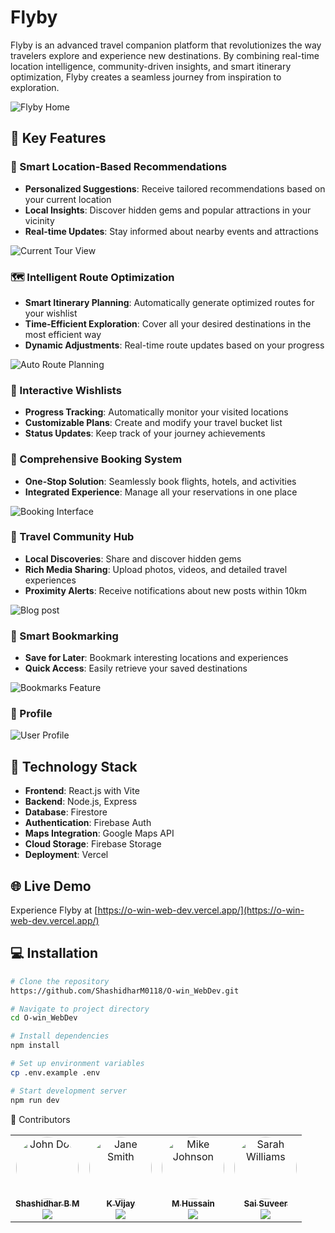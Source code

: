 # Flyby 

Flyby is an advanced travel companion platform that revolutionizes the way travelers explore and experience new destinations. By combining real-time location intelligence, community-driven insights, and smart itinerary optimization, Flyby creates a seamless journey from inspiration to exploration.

![Flyby Home](src/assets/screenshot/home.png)

## 🌟 Key Features

### 📍 Smart Location-Based Recommendations
- **Personalized Suggestions**: Receive tailored recommendations based on your current location
- **Local Insights**: Discover hidden gems and popular attractions in your vicinity
- **Real-time Updates**: Stay informed about nearby events and attractions

![Current Tour View](src/assets/screenshot/currTour.png)

### 🗺️ Intelligent Route Optimization
- **Smart Itinerary Planning**: Automatically generate optimized routes for your wishlist
- **Time-Efficient Exploration**: Cover all your desired destinations in the most efficient way
- **Dynamic Adjustments**: Real-time route updates based on your progress

![Auto Route Planning](src/assets/screenshot/autoRoute.png)

### 📝 Interactive Wishlists
- **Progress Tracking**: Automatically monitor your visited locations
- **Customizable Plans**: Create and modify your travel bucket list
- **Status Updates**: Keep track of your journey achievements

### 🏨 Comprehensive Booking System
- **One-Stop Solution**: Seamlessly book flights, hotels, and activities
- **Integrated Experience**: Manage all your reservations in one place

![Booking Interface](src/assets/screenshot/booking.png)

### 👥 Travel Community Hub
- **Local Discoveries**: Share and discover hidden gems
- **Rich Media Sharing**: Upload photos, videos, and detailed travel experiences
- **Proximity Alerts**: Receive notifications about new posts within 10km

![Blog post](src/assets/screenshot/dieshes.png)

### 🔖 Smart Bookmarking
- **Save for Later**: Bookmark interesting locations and experiences
- **Quick Access**: Easily retrieve your saved destinations

![Bookmarks Feature](src/assets/screenshot/bookmarks.png)

### 👤 Profile
 
![User Profile](src/assets/screenshot/profile.jpg)

 

## 🚀 Technology Stack

- **Frontend**: React.js with Vite
- **Backend**: Node.js, Express
- **Database**: Firestore
- **Authentication**: Firebase Auth
- **Maps Integration**: Google Maps API
- **Cloud Storage**: Firebase Storage
- **Deployment**: Vercel

## 🌐 Live Demo
Experience Flyby at [https://o-win-web-dev.vercel.app/](https://o-win-web-dev.vercel.app/)

## 💻 Installation

```bash
# Clone the repository
https://github.com/ShashidharM0118/O-win_WebDev.git

# Navigate to project directory
cd O-win_WebDev

# Install dependencies
npm install

# Set up environment variables
cp .env.example .env

# Start development server
npm run dev
```




👥 Contributors
<table>
  <tr>
    <td align="center">
      <a href="https://github.com/ShashidharM0118">
        <img src="https://avatars.githubusercontent.com/u/112196062?v=4" width="100px;" alt="John Doe" style="border-radius:50%;"/><br />
        <sub><b>Shashidhar B M</b></sub>
      </a><br />
      <a href="https://www.linkedin.com/in/shashidhar-m-72183a250/" title="LinkedIn">
        <img src="https://img.shields.io/badge/LinkedIn-0077B5?style=flat&logo=linkedin&logoColor=white" />
      </a>
      <br />
      <sub></sub>
    </td>
    <td align="center">
      <a href="https://github.com/k-vijay-05">
        <img src="https://avatars.githubusercontent.com/u/146370607?v=4" width="100px;" alt="Jane Smith" style="border-radius:50%;"/><br />
        <sub><b>K Vijay</b></sub>
      </a><br />
      <a href="https://www.linkedin.com/in/k-vijay-39baa5257/" title="LinkedIn">
        <img src="https://img.shields.io/badge/LinkedIn-0077B5?style=flat&logo=linkedin&logoColor=white" />
      </a>
      <br />
      <sub></sub>
    </td>
    <td align="center">
      <a href="https://github.com/mdkh9980">
        <img src="https://avatars.githubusercontent.com/u/156117893?v=4" width="100px;" alt="Mike Johnson" style="border-radius:50%;"/><br />
        <sub><b>M Hussain</b></sub>
      </a><br />
      <a href="https://www.linkedin.com/in/mohamad-hussain-0746791b3/" title="LinkedIn">
        <img src="https://img.shields.io/badge/LinkedIn-0077B5?style=flat&logo=linkedin&logoColor=white" />
      </a>
      <br />
      <sub></sub>
    </td>
    <td align="center">
      <a href="https://github.com/suveerprasad">
        <img src="https://avatars.githubusercontent.com/u/150579516?v=4" width="100px;" alt="Sarah Williams" style="border-radius:50%;"/><br />
        <sub><b>Sai Suveer</b></sub>
      </a><br />
      <a href="https://www.linkedin.com/in/sai-suveer-96a65a1b8/" title="LinkedIn">
        <img src="https://img.shields.io/badge/LinkedIn-0077B5?style=flat&logo=linkedin&logoColor=white" />
      </a>
      <br />
      <sub></sub>
    </td>
  </tr>
</table>